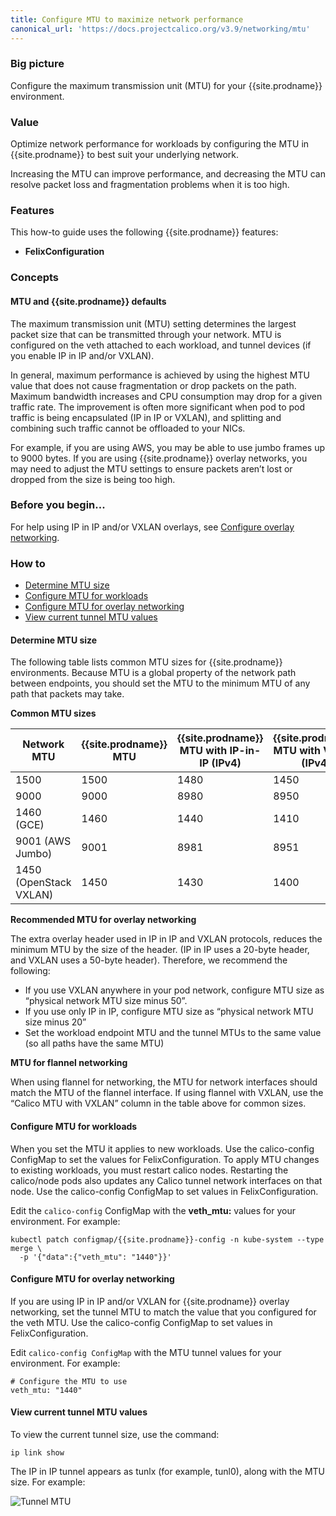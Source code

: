 ```yaml
---
title: Configure MTU to maximize network performance
canonical_url: 'https://docs.projectcalico.org/v3.9/networking/mtu'
---
```


### Big picture

Configure the maximum transmission unit (MTU) for your {{site.prodname}} environment.

### Value

Optimize network performance for workloads by configuring the MTU in {{site.prodname}} to best suit your underlying network.

Increasing the MTU can improve performance, and decreasing the MTU can resolve packet loss and fragmentation problems when it is too high.

### Features

This how-to guide uses the following {{site.prodname}} features:

- **FelixConfiguration**

### Concepts

#### MTU and {{site.prodname}} defaults

The maximum transmission unit (MTU) setting determines the largest packet size that can be transmitted through your network. MTU is configured on the veth attached to each workload, and tunnel devices (if you enable IP in IP and/or VXLAN).

In general, maximum performance is achieved by using the highest MTU value that does not cause fragmentation or drop packets on the path.  Maximum bandwidth increases and CPU consumption may drop for a given traffic rate.  The improvement is often more significant when pod to pod traffic is being encapsulated (IP in IP or VXLAN), and splitting and combining such traffic cannot be offloaded to your NICs.

For example, if you are using AWS, you may be able to use jumbo frames up to 9000 bytes. If you are using {{site.prodname}} overlay networks, you may need to adjust the MTU settings to ensure packets aren’t lost or dropped from the size is being too high.

### Before you begin...

For help using IP in IP and/or VXLAN overlays, see [Configure overlay networking]({{site.baseurl}}/{{page.version}}/networking/vxlan-ipip).

### How to

- [Determine MTU size](#determine-mtu-size)
- [Configure MTU for workloads](#configure-mtu-for-workloads)
- [Configure MTU for overlay networking](#configure-mtu-for-overlay-networking)
- [View current tunnel MTU values](#view-current-tunnel-mtu-values)

#### Determine MTU size

The following table lists common MTU sizes for {{site.prodname}} environments. Because MTU is a global property of the network path between endpoints, you should set the MTU to the minimum MTU of any path that packets may take. 

**Common MTU sizes**

| Network MTU            | {{site.prodname}} MTU | {{site.prodname}} MTU with IP-in-IP (IPv4) | {{site.prodname}} MTU with VXLAN (IPv4) |
| ---------------------- | --------------------- | ------------------------------------------ | --------------------------------------- |
| 1500                   | 1500                  | 1480                                       | 1450                                    |
| 9000                   | 9000                  | 8980                                       | 8950                                    |
| 1460 (GCE)             | 1460                  | 1440                                       | 1410                                    |
| 9001 (AWS Jumbo)       | 9001                  | 8981                                       | 8951                                    |
| 1450 (OpenStack VXLAN) | 1450                  | 1430                                       | 1400                                    |

**Recommended MTU for overlay networking**

The extra overlay header used in IP in IP and VXLAN protocols, reduces the minimum MTU by the size of the header. (IP in IP uses a 20-byte header, and VXLAN uses a 50-byte header). Therefore, we recommend the following:

- If you use VXLAN anywhere in your pod network, configure MTU size as “physical network MTU size minus 50”. 
- If you use only IP in IP, configure MTU size as “physical network MTU size minus 20”
- Set the workload endpoint MTU and the tunnel MTUs to the same value (so all paths have the same MTU)

**MTU for flannel networking**

When using flannel for networking, the MTU for network interfaces should match the MTU of the flannel interface. If using flannel with VXLAN, use the “Calico MTU with VXLAN” column in the table above for common sizes. 

#### Configure MTU for workloads
  
When you set the MTU it applies to new workloads. Use the calico-config ConfigMap to set the values for FelixConfiguration. To apply MTU changes to existing workloads, you must restart calico nodes. Restarting the calico/node pods also updates any Calico tunnel network interfaces on that node. Use the calico-config ConfigMap to set values in FelixConfiguration.

Edit the `calico-config` ConfigMap with the **veth_mtu:** values for your environment. For example:

```
kubectl patch configmap/{{site.prodname}}-config -n kube-system --type merge \
  -p '{"data":{"veth_mtu": "1440"}}'
```

#### Configure MTU for overlay networking

If you are using IP in IP and/or VXLAN for {{site.prodname}} overlay networking, set the tunnel MTU to match the value that you configured for the veth MTU. Use the calico-config ConfigMap to set values in FelixConfiguration.

Edit `calico-config ConfigMap` with the MTU tunnel values for your environment. For example: 

```
# Configure the MTU to use
veth_mtu: "1440" 
```

#### View current tunnel MTU values

To view the current tunnel size, use the command: 

`ip link show`

The IP in IP tunnel appears as tunlx (for example, tunl0), along with the MTU size. For example:

![Tunnel MTU]({{site.baseurl}}/images/tunnel.png)
